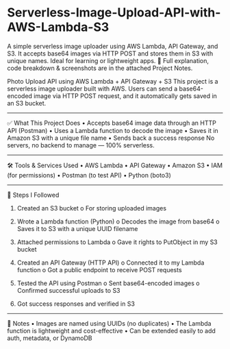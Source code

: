 # Serverless-Image-Upload-API-with-AWS-Lambda-S3
A simple serverless image uploader using AWS Lambda, API Gateway, and S3. It accepts base64 images via HTTP POST and stores them in S3 with unique names. Ideal for learning or lightweight apps. 📄 Full explanation, code breakdown &amp; screenshots are in the attached Project Notes.


Photo Upload API using AWS Lambda + API Gateway + S3
This project is a serverless image uploader built with AWS.
Users can send a base64-encoded image via HTTP POST request, and it automatically gets saved in an S3 bucket.
________________________________________
✅ What This Project Does
•	Accepts base64 image data through an HTTP API (Postman)
•	Uses a Lambda function to decode the image
•	Saves it in Amazon S3 with a unique file name
•	Sends back a success response
No servers, no backend to manage — 100% serverless.
________________________________________
🛠️ Tools & Services Used
•	AWS Lambda
•	API Gateway
•	Amazon S3
•	IAM (for permissions)
•	Postman (to test API)
•	Python (boto3)
________________________________________
🔧 Steps I Followed
1.	Created an S3 bucket
o	For storing uploaded images

2.	Wrote a Lambda function (Python)
o	Decodes the image from base64
o	Saves it to S3 with a unique UUID filename

 
3.	Attached permissions to Lambda
o	Gave it rights to PutObject in my S3 bucket
 



4.	Created an API Gateway (HTTP API)
o	Connected it to my Lambda function
o	Got a public endpoint to receive POST requests
 

5.	Tested the API using Postman
o	Sent base64-encoded images
o	Confirmed successful uploads to S3
 

6.	Got success responses and verified in S3

 



________________________________________
📌 Notes
•	Images are named using UUIDs (no duplicates)
•	The Lambda function is lightweight and cost-effective
•	Can be extended easily to add auth, metadata, or DynamoDB

